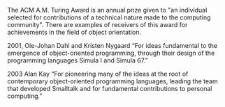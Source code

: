 The ACM A.M. Turing Award is an annual prize given to "an individual selected for contributions of a technical nature made to the computing community". There are examples of receivers of this award for achievements in the field of object orientation. 

2001, Ole-Johan Dahl and Kristen Nygaard 
“For ideas fundamental to the emergence of object-oriented programming, through their design of the programming languages Simula I and Simula 67.”

2003 Alan Kay
“For pioneering many of the ideas at the root of contemporary object-oriented programming languages, leading the team that developed Smalltalk and for fundamental contributions to personal computing.”
